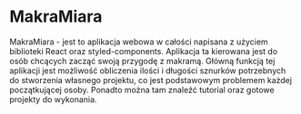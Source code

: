 # MakraMiara
MakraMiara - jest to aplikacja webowa w całości napisana z użyciem biblioteki React oraz styled-components. Aplikacja ta kierowana jest do osób chcących zacząć swoją przygodę z makramą. Główną funkcją tej aplikacji jest możliwość obliczenia ilości i długości sznurków potrzebnych do stworzenia własnego projektu, co jest podstawowym problemem każdej początkującej osoby. Ponadto można tam znaleźć tutorial oraz gotowe projekty do wykonania. 
